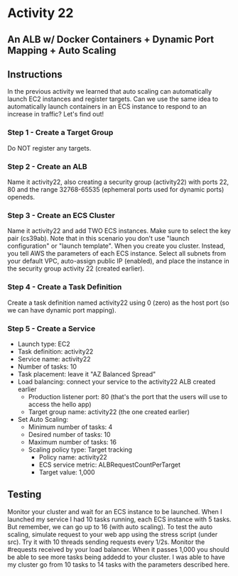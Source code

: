 # Activity 22

## An ALB w/ Docker Containers + Dynamic Port Mapping + Auto Scaling

## Instructions

In the previous activity we learned that auto scaling can automatically launch EC2 instances and register targets. Can we use the same idea to automatically launch containers in an ECS instance to respond to an increase in traffic? Let's find out!

### Step 1 - Create a Target Group 

Do NOT register any targets. 

### Step 2 - Create an ALB 

Name it activity22, also creating a security group (activity22) with ports 22, 80 and the range 32768-65535 (ephemeral ports used for dynamic ports) openeds. 

### Step 3 - Create an ECS Cluster

Name it activity22 and add TWO ECS instances. Make sure to select the key pair (cs39ab). Note that in this scenario you don't use "launch configuration" or "launch template".  When you create you cluster. Instead, you tell AWS the parameters of each ECS instance. Select all subnets from your default VPC, auto-assign public IP (enabled), and place the instance in the security group activity 22 (created earlier). 

### Step 4 - Create a Task Definition

Create a task definition named activity22 using 0 (zero) as the host port (so we can have dynamic port mapping). 

### Step 5 - Create a Service

* Launch type: EC2
* Task definition: activity22
* Service name: activity22
* Number of tasks: 10
* Task placement: leave it "AZ Balanced Spread"
* Load balancing: connect your service to the activity22 ALB created earlier 
    * Production listener port: 80 (that's the port that the users will use to access the hello app)
    * Target group name: activity22 (the one created earlier)
* Set Auto Scaling:
    * Minimum number of tasks: 4
    * Desired number of tasks: 10
    * Maximum number of tasks: 16 
    * Scaling policy type: Target tracking
        * Policy name: activity22
        * ECS service metric: ALBRequestCountPerTarget
        * Target value: 1,000

## Testing 

Monitor your cluster and wait for an ECS instance to be launched. When I launched my service I had 10 tasks running, each ECS instance with 5 tasks. But remember, we can go up to 16 (with auto scaling). To test the auto scaling, simulate request to your web app using the stress script (under src). Try it with 10 threads sending requests every 1/2s. Monitor the #requests received by your load balancer. When it passes 1,000 you should be able to see more tasks being addedd to your cluster. I was able to have my cluster go from 10 tasks to 14 tasks with the parameters described here. 
